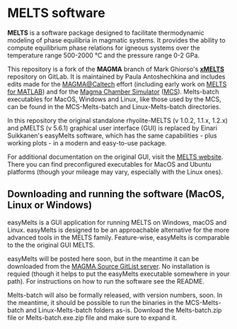 # MELTS software #

**MELTS** is a software package designed to facilitate thermodynamic modeling of phase equilibria in magmatic systems. It provides the ability to compute equilibrium phase relations for igneous systems over the temperature range 500-2000 °C and the pressure range 0-2 GPa.

This repository is a fork of the **MAGMA** branch of Mark Ghiorso's **[xMELTS](https://gitlab.com/ENKI-portal/xMELTS)** repository on GitLab. It is maintained by Paula Antoshechkina and includes edits made for the [MAGMA@Caltech](magmasource.caltech.edu) effort (including early work on [MELTS for MATLAB](https://ui.adsabs.harvard.edu/abs/2018AGUFMED44B..23A%2F/abstract)) and for the [Magma Chamber Simulator](https://mcs.geol.ucsb.edu/) ([MCS](https://mcs.geol.ucsb.edu/)). Melts-batch executables for MacOS, Windows and Linux, like those used by the MCS, can be found in the MCS-Melts-batch and Linux-Melts-batch directories.

In this repository the original standalone rhyolite-MELTS (v 1.0.2, 1.1.x, 1.2.x) and pMELTS (v 5.6.1) graphical user interface (GUI) is replaced by Einari Suikkanen's easyMelts software, which has the same capabilities - plus working plots - in a modern and easy-to-use package.

For additional documentation on the original GUI, visit the [MELTS website](http://melts.ofm-research.org/index.html). There you can find preconfigured executables for MacOS and Ubuntu platforms (though your mileage may vary, especially with the Linux ones).

## Downloading and running the software (MacOS, Linux or Windows) ##

easyMelts is a GUI application for running MELTS on Windows, macOS and Linux. easyMelts is designed to be an approachable alternative for the more advanced tools in the MELTS family. Feature-wise, easyMelts is comparable to the the original GUI MELTS.

easyMelts will be posted here soon, but in the meantime it can be downloaded from the [MAGMA Source GitList server](https://magmasource.caltech.edu/gitlist/easyMelts.git/). No installation is requied (though it helps to put the easyMelts executable somewhere in your path). For instructions on how to run the software see the README.

Melts-batch will also be formally released, with version numbers, soon. In the meantime, it should be possible to run the binaries in the MCS-Melts-batch and Linux-Melts-batch folders as-is. Download the Melts-batch.zip file or Melts-batch.exe.zip file and make sure to expand it.


